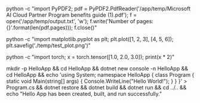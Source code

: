 python -c "import PyPDF2; pdf = PyPDF2.PdfReader('/app/temp/Microsoft AI Cloud Partner Program benefits guide (1).pdf'); f = open('/app/temp/output.txt', 'w'); f.write('Number of pages: {}'.format(len(pdf.pages))); f.close()"

python -c "import matplotlib.pyplot as plt; plt.plot([1, 2, 3], [4, 5, 6]); plt.savefig('./temp/test_plot.png')"

python -c "import torch; x = torch.tensor([1.0, 2.0, 3.0]); print(x * 2)"

mkdir -p HelloApp && cd HelloApp && dotnet new console -n HelloApp && cd HelloApp && echo 'using System; namespace HelloApp { class Program { static void Main(string[] args) { Console.WriteLine("Hello World!"); } } }' > Program.cs && dotnet restore && dotnet build && dotnet run && cd ../.. && echo "Hello App has been created, built, and run successfully."